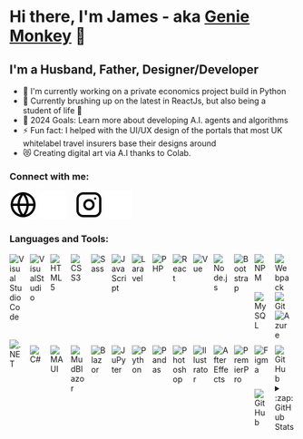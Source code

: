 <!--
**Gh0sT-7/Gh0sT-7** is a ✨ _special_ ✨ repository because its `README.md` (this file) appears on your GitHub profile.

Here are some ideas to get you started:

- 🔭 I’m currently working on ...
- 🌱 I’m currently learning ...
- 👯 I’m looking to collaborate on ...
- 🤔 I’m looking for help with ...
- 💬 Ask me about ...
- 📫 How to reach me: ...
- 😄 Pronouns: ...
- ⚡ Fun fact: ...
-->


# Hi there, I'm James - aka [Genie Monkey][website] 👋 



## I'm a Husband, Father, Designer/Developer

- 🔭 I'm currently working on a private economics project build in Python
- 🌱 Currently brushing up on the latest in ReactJs, but also being a student of life 🤣
- 🥅 2024 Goals: Learn more about developing A.I. agents and algorithms
- ⚡ Fun fact: I helped with the UI/UX design of the portals that most UK whitelabel travel insurers base their designs around
- 😻 Creating digital art via A.I thanks to Colab.

### Connect with me:

[![website](./img/globe-light.svg)](http://geniemonkey.co.uk/#gh-light-mode-only)
[![website](./img/globe-dark.svg)](http://geniemonkey.co.uk/#gh-dark-mode-only)
&nbsp;&nbsp;
[![website](./img/instagram-light.svg)](https://www.instagram.com/jamesacmills/#gh-light-mode-only)
[![website](./img/instagram-dark.svg)](https://www.instagram.com/jamesacmills/#gh-dark-mode-only)

### Languages and Tools:

<img align="left" alt="Visual Studio Code" width="26px" src="https://cdn.jsdelivr.net/gh/devicons/devicon/icons/vscode/vscode-original.svg" style="padding-right:10px;" />
<img align="left" alt="VisualStudio" width="26px" src="https://cdn.jsdelivr.net/gh/devicons/devicon/icons/visualstudio/visualstudio-plain.svg" style="padding-right:10px;" />
<img align="left" alt="HTML5" width="26px" src="https://cdn.jsdelivr.net/gh/devicons/devicon/icons/html5/html5-original.svg" style="padding-right:10px;" />
<img align="left" alt="CSS3" width="26px" src="https://cdn.jsdelivr.net/gh/devicons/devicon/icons/css3/css3-original.svg" style="padding-right:10px;" />
<img align="left" alt="Sass" width="26px" src="https://cdn.jsdelivr.net/gh/devicons/devicon/icons/sass/sass-original.svg" style="padding-right:10px;" />
<img align="left" alt="JavaScript" width="26px" src="https://cdn.jsdelivr.net/gh/devicons/devicon/icons/javascript/javascript-original.svg" style="padding-right:10px;" />
<img align="left" alt="Laravel" width="26px" src="https://cdn.jsdelivr.net/gh/devicons/devicon@latest/icons/laravel/laravel-original.svg" style="padding-right:10px;" />
<img align="left" alt="PHP" width="26px" src="https://cdn.jsdelivr.net/gh/devicons/devicon/icons/php/php-plain.svg" style="padding-right:10px;" />
<img align="left" alt="React" width="26px" src="https://cdn.jsdelivr.net/gh/devicons/devicon/icons/react/react-original.svg" style="padding-right:10px;" />
<img align="left" alt="Vue" width="26px" src="https://cdn.jsdelivr.net/gh/devicons/devicon/icons/vuejs/vuejs-original.svg" style="padding-right:10px;" />
<img align="left" alt="Node.js" width="26px" src="https://cdn.jsdelivr.net/gh/devicons/devicon/icons/nodejs/nodejs-original.svg" style="padding-right:10px;" />
<img align="left" alt="Bootstrap" width="26px" src="https://cdn.jsdelivr.net/gh/devicons/devicon/icons/bootstrap/bootstrap-original.svg" style="padding-right:10px;" />
<img align="left" alt="NPM" width="26px" src="https://cdn.jsdelivr.net/gh/devicons/devicon/icons/npm/npm-original-wordmark.svg" style="padding-right:10px;" />
<img align="left" alt="Webpack" width="26px" src="https://cdn.jsdelivr.net/gh/devicons/devicon/icons/webpack/webpack-original.svg" style="padding-right:10px;" />
<img align="left" alt="MySQL" width="26px" src="https://cdn.jsdelivr.net/gh/devicons/devicon/icons/mysql/mysql-original.svg" style="padding-right:10px;" />
<img align="left" alt="Git" width="26px" src="https://cdn.jsdelivr.net/gh/devicons/devicon/icons/git/git-original.svg" style="padding-right:10px;" />
<img align="left" alt="Azure" width="26px" src="https://cdn.jsdelivr.net/gh/devicons/devicon/icons/azure/azure-original.svg" style="padding-right:10px;" />
<img align="left" alt=".NET" width="26px" src="https://cdn.jsdelivr.net/gh/devicons/devicon/icons/dot-net/dot-net-original.svg" style="padding-right:10px;" />
<img align="left" alt="C#" width="26px" src="https://cdn.jsdelivr.net/gh/devicons/devicon/icons/csharp/csharp-original.svg" style="padding-right:10px;padding-top: 10px" />
<img align="left" alt="MAUI" width="26px" src="https://raw.githubusercontent.com/MahmudX/awesome-maui/main/dotnet_bot.svg" style="padding-right:10px;padding-top: 10px" />
<img align="left" alt="MudBlazor" width="26px" src="https://mudblazor.com/_content/MudBlazor.Docs/favicon-32x32.png" style="padding-right:10px;padding-top: 10px" />
<img align="left" alt="Blazor" width="26px" src="https://cdn.worldvectorlogo.com/logos/blazor.svg" style="padding-right:10px;padding-top: 10px" />
<img align="left" alt="JuPyter" width="26px" src="https://cdn.jsdelivr.net/gh/devicons/devicon/icons/jupyter/jupyter-original.svg" style="padding-right:10px;padding-top: 10px" />
<img align="left" alt="Python" width="26px" src="https://cdn.jsdelivr.net/gh/devicons/devicon/icons/python/python-original.svg" style="padding-right:10px;padding-top: 10px" />
<img align="left" alt="Pandas" width="26px" src="https://cdn.jsdelivr.net/gh/devicons/devicon/icons/pandas/pandas-original.svg" style="padding-right:10px;padding-top: 10px" />
<img align="left" alt="Photoshop" width="26px" src="https://cdn.jsdelivr.net/gh/devicons/devicon/icons/photoshop/photoshop-plain.svg" style="padding-right:10px;padding-top: 10px" />
<img align="left" alt="Illustrator" width="26px" src="https://cdn.jsdelivr.net/gh/devicons/devicon/icons/illustrator/illustrator-plain.svg" style="padding-right:10px;padding-top: 10px" />
<img align="left" alt="AfterEffects" width="26px" src="https://cdn.jsdelivr.net/gh/devicons/devicon/icons/aftereffects/aftereffects-original.svg" style="padding-right:10px;padding-top: 10px" />
<img align="left" alt="PremierPro" width="26px" src="https://cdn.jsdelivr.net/gh/devicons/devicon/icons/premierepro/premierepro-plain.svg" style="padding-right:10px;padding-top: 10px" />
<img align="left" alt="Figma" width="26px" src="https://cdn.jsdelivr.net/gh/devicons/devicon/icons/figma/figma-original.svg" style="padding-right:10px;padding-top: 10px" />

[<img align="left" alt="GitHub" width="26px" src="https://user-images.githubusercontent.com/3369400/139447912-e0f43f33-6d9f-45f8-be46-2df5bbc91289.png" style="padding-right:10px;padding-top: 10px" />](https://github.com/Gh0sT-7/Gh0sT-7#gh-dark-mode-only)
[<img align="left" alt="GitHub" width="26px" src="https://user-images.githubusercontent.com/3369400/139448065-39a229ba-4b06-434b-bc67-616e2ed80c8f.png" style="padding-right:10px;padding-top: 10px" />](https://github.com/Gh0sT-7/Gh0sT-7#gh-light-mode-only)


<br />
<br />
<br />
<br />

<details>
  <summary>:zap: GitHub Stats</summary>

  <img align="left" alt="Gh0sT-7's GitHub Stats" src="https://github-readme-stats.vercel.app/api?username=Gh0sT-7&show_icons=true&hide_border=false&title_color=ff652f&icon_color=FFE400&bg_color=09131B&text_color=ffffff&border_color=0c1a25" />

</details>

[website]: http://geniemonkey.co.uk/
[instagram]: https://instagram.com/jamesacmills/
[gh]: https://github.com/Gh0sT-7/Gh0sT-7


